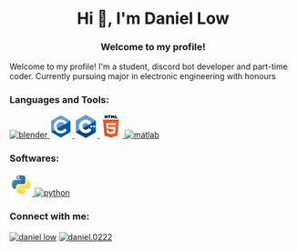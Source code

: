 <h1 align="center">Hi 👋, I'm Daniel Low</h1>
<h3 align="center">Welcome to my profile!</h3>

Welcome to my profile! I'm a student, discord bot developer and part-time coder. Currently pursuing major in electronic engineering with honours



<h3 align="left">Languages and Tools:</h3>
<p align="left"> <a href="https://www.blender.org/" target="_blank" rel="noreferrer"> <img src="https://download.blender.org/branding/community/blender_community_badge_white.svg" alt="blender" width="40" height="40"/> </a> <a href="https://www.cprogramming.com/" target="_blank" rel="noreferrer"> <img src="https://raw.githubusercontent.com/devicons/devicon/master/icons/c/c-original.svg" alt="c" width="40" height="40"/> </a> <a href="https://www.w3schools.com/cpp/" target="_blank" rel="noreferrer"> <img src="https://raw.githubusercontent.com/devicons/devicon/master/icons/cplusplus/cplusplus-original.svg" alt="cplusplus" width="40" height="40"/> </a> <a href="https://www.w3.org/html/" target="_blank" rel="noreferrer"> <img src="https://raw.githubusercontent.com/devicons/devicon/master/icons/html5/html5-original-wordmark.svg" alt="html5" width="40" height="40"/> </a> <a href="https://www.mathworks.com/" target="_blank" rel="noreferrer"> <img src="https://upload.wikimedia.org/wikipedia/commons/2/21/Matlab_Logo.png" alt="matlab" width="40" height="40"/> </a> 

<h3 align="left">Softwares:</h3>
<a href="https://www.python.org" target="_blank" rel="noreferrer"> <img src="https://raw.githubusercontent.com/devicons/devicon/master/icons/python/python-original.svg" alt="python" width="40" height="40"/> </a> <a href="https://create.roblox.com" target="_blank" rel="noreferrer"> <img src="https://devforum-uploads.s3.dualstack.us-east-2.amazonaws.com/uploads/original/4X/6/2/f/62f64963b3b8eda573996bdfb646729e818ef77b.png" alt="python" width="40" height="40"/> </a> </p>

<h3 align="left">Connect with me:</h3>
<p align="left">
<a href="daniellow410@gmail.com" target="blank"><img align="center" src="https://cdn.pixabay.com/photo/2016/06/13/17/30/mail-1454731_1280.png" alt="daniel low" height="40" width="40" /></a>
<a href="https://instagram.com/daniel.0222" target="blank"><img align="center" src="https://raw.githubusercontent.com/rahuldkjain/github-profile-readme-generator/master/src/images/icons/Social/instagram.svg" alt="daniel.0222" height="30" width="40" /></a>
</p>
